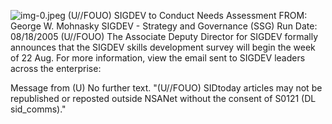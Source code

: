 ![img-0.jpeg](img-0.jpeg)
(U//FOUO) SIGDEV to Conduct Needs Assessment
FROM: George W. Mohnasky
SIGDEV - Strategy and Governance (SSG)
Run Date: 08/18/2005
(U//FOUO) The Associate Deputy Director for SIGDEV formally announces that the SIGDEV skills development survey will begin the week of 22 Aug. For more information, view the email sent to SIGDEV leaders across the enterprise:

Message from
(U) No further text.
"(U//FOUO) SIDtoday articles may not be republished or reposted outside NSANet without the consent of S0121 (DL sid_comms)."
